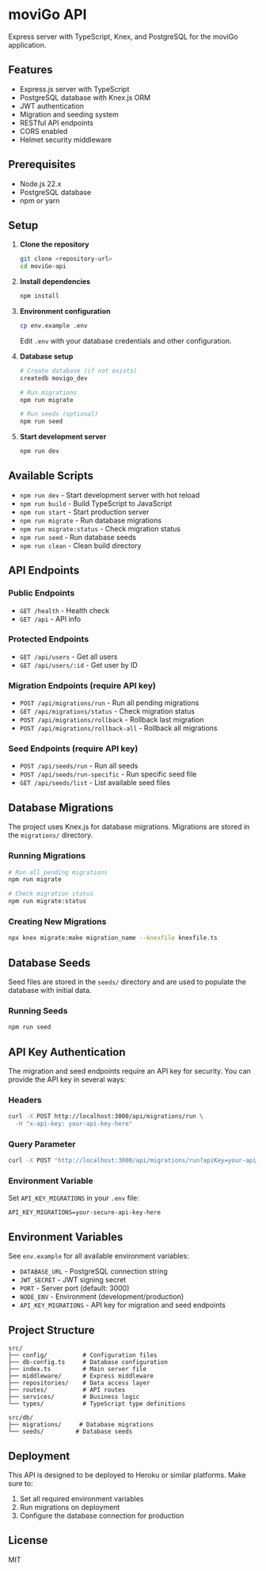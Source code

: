 # moviGo API

Express server with TypeScript, Knex, and PostgreSQL for the moviGo application.

## Features

- Express.js server with TypeScript
- PostgreSQL database with Knex.js ORM
- JWT authentication
- Migration and seeding system
- RESTful API endpoints
- CORS enabled
- Helmet security middleware

## Prerequisites

- Node.js 22.x
- PostgreSQL database
- npm or yarn

## Setup

1. **Clone the repository**
   ```bash
   git clone <repository-url>
   cd moviGo-api
   ```

2. **Install dependencies**
   ```bash
   npm install
   ```

3. **Environment configuration**
   ```bash
   cp env.example .env
   ```
   
   Edit `.env` with your database credentials and other configuration.

4. **Database setup**
   ```bash
   # Create database (if not exists)
   createdb movigo_dev
   
   # Run migrations
   npm run migrate
   
   # Run seeds (optional)
   npm run seed
   ```

5. **Start development server**
   ```bash
   npm run dev
   ```

## Available Scripts

- `npm run dev` - Start development server with hot reload
- `npm run build` - Build TypeScript to JavaScript
- `npm run start` - Start production server
- `npm run migrate` - Run database migrations
- `npm run migrate:status` - Check migration status
- `npm run seed` - Run database seeds
- `npm run clean` - Clean build directory

## API Endpoints

### Public Endpoints
- `GET /health` - Health check
- `GET /api` - API info

### Protected Endpoints
- `GET /api/users` - Get all users
- `GET /api/users/:id` - Get user by ID

### Migration Endpoints (require API key)
- `POST /api/migrations/run` - Run all pending migrations
- `GET /api/migrations/status` - Check migration status
- `POST /api/migrations/rollback` - Rollback last migration
- `POST /api/migrations/rollback-all` - Rollback all migrations

### Seed Endpoints (require API key)
- `POST /api/seeds/run` - Run all seeds
- `POST /api/seeds/run-specific` - Run specific seed file
- `GET /api/seeds/list` - List available seed files

## Database Migrations

The project uses Knex.js for database migrations. Migrations are stored in the `migrations/` directory.

### Running Migrations

```bash
# Run all pending migrations
npm run migrate

# Check migration status
npm run migrate:status
```

### Creating New Migrations

```bash
npx knex migrate:make migration_name --knexfile knexfile.ts
```

## Database Seeds

Seed files are stored in the `seeds/` directory and are used to populate the database with initial data.

### Running Seeds

```bash
npm run seed
```

## API Key Authentication

The migration and seed endpoints require an API key for security. You can provide the API key in several ways:

### Headers
```bash
curl -X POST http://localhost:3000/api/migrations/run \
  -H "x-api-key: your-api-key-here"
```

### Query Parameter
```bash
curl -X POST "http://localhost:3000/api/migrations/run?apiKey=your-api-key-here"
```

### Environment Variable
Set `API_KEY_MIGRATIONS` in your `.env` file:
```
API_KEY_MIGRATIONS=your-secure-api-key-here
```

## Environment Variables

See `env.example` for all available environment variables:

- `DATABASE_URL` - PostgreSQL connection string
- `JWT_SECRET` - JWT signing secret
- `PORT` - Server port (default: 3000)
- `NODE_ENV` - Environment (development/production)
- `API_KEY_MIGRATIONS` - API key for migration and seed endpoints

## Project Structure

```
src/
├── config/          # Configuration files
├── db-config.ts     # Database configuration
├── index.ts         # Main server file
├── middleware/      # Express middleware
├── repositories/    # Data access layer
├── routes/          # API routes
├── services/        # Business logic
└── types/           # TypeScript type definitions

src/db/
├── migrations/     # Database migrations
└── seeds/         # Database seeds
```

## Deployment

This API is designed to be deployed to Heroku or similar platforms. Make sure to:

1. Set all required environment variables
2. Run migrations on deployment
3. Configure the database connection for production

## License

MIT
